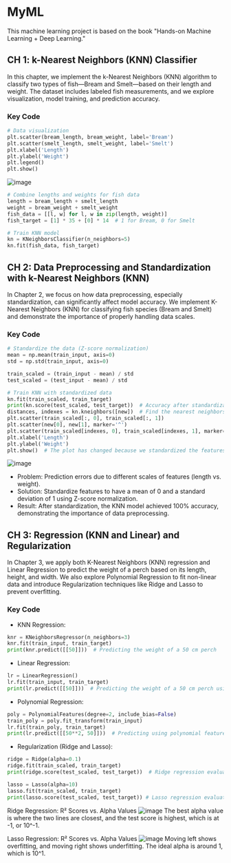 # MyML
 This machine learning project is based on the book "Hands-on Machine Learning + Deep Learning."

## CH 1: k-Nearest Neighbors (KNN) Classifier
In this chapter, we implement the k-Nearest Neighbors (KNN) algorithm to classify two types of fish—Bream and Smelt—based on their length and weight. The dataset includes labeled fish measurements, and we explore visualization, model training, and prediction accuracy.

### Key Code
```python
# Data visualization
plt.scatter(bream_length, bream_weight, label='Bream')
plt.scatter(smelt_length, smelt_weight, label='Smelt')
plt.xlabel('Length')
plt.ylabel('Weight')
plt.legend()
plt.show()
```
![image](https://github.com/user-attachments/assets/2df7947b-d0d6-4b8a-9299-ba06f9d88c56)

```python
# Combine lengths and weights for fish data
length = bream_length + smelt_length
weight = bream_weight + smelt_weight
fish_data = [[l, w] for l, w in zip(length, weight)]
fish_target = [1] * 35 + [0] * 14  # 1 for Bream, 0 for Smelt

# Train KNN model
kn = KNeighborsClassifier(n_neighbors=5)
kn.fit(fish_data, fish_target)
```

## CH 2: Data Preprocessing and Standardization with k-Nearest Neighbors (KNN)
In Chapter 2, we focus on how data preprocessing, especially standardization, can significantly affect model accuracy. We implement K-Nearest Neighbors (KNN) for classifying fish species (Bream and Smelt) and demonstrate the importance of properly handling data scales.
### Key Code
```python
# Standardize the data (Z-score normalization)
mean = np.mean(train_input, axis=0)
std = np.std(train_input, axis=0)

train_scaled = (train_input - mean) / std
test_scaled = (test_input - mean) / std

# Train KNN with standardized data
kn.fit(train_scaled, train_target)
print(kn.score(test_scaled, test_target))  # Accuracy after standardization
distances, indexes = kn.kneighbors([new])  # Find the nearest neighbors of the new fish.
plt.scatter(train_scaled[:, 0], train_scaled[:, 1])
plt.scatter(new[0], new[1], marker='^')
plt.scatter(train_scaled[indexes, 0], train_scaled[indexes, 1], marker='D')
plt.xlabel('Length')
plt.ylabel('Weight')
plt.show()  # The plot has changed because we standardized the features.
```
![image](https://github.com/user-attachments/assets/30d31f2d-e991-485c-9e8f-e12efb1355b8)

- Problem: Prediction errors due to different scales of features (length vs. weight).
- Solution: Standardize features to have a mean of 0 and a standard deviation of 1 using Z-score normalization.
- Result: After standardization, the KNN model achieved 100% accuracy, demonstrating the importance of data preprocessing.

## CH 3: Regression (KNN and Linear) and Regularization
In Chapter 3, we apply both K-Nearest Neighbors (KNN) regression and Linear Regression to predict the weight of a perch based on its length, height, and width. We also explore Polynomial Regression to fit non-linear data and introduce Regularization techniques like Ridge and Lasso to prevent overfitting.

### Key Code
- KNN Regression:
```python
knr = KNeighborsRegressor(n_neighbors=3)
knr.fit(train_input, train_target)
print(knr.predict([[50]]))  # Predicting the weight of a 50 cm perch
```

- Linear Regression:
```python
lr = LinearRegression()
lr.fit(train_input, train_target)
print(lr.predict([[50]]))  # Predicting the weight of a 50 cm perch using Linear Regression
```

- Polynomial Regression:
```python
poly = PolynomialFeatures(degree=2, include_bias=False)
train_poly = poly.fit_transform(train_input)
lr.fit(train_poly, train_target)
print(lr.predict([[50**2, 50]]))  # Predicting using polynomial features
```

- Regularization (Ridge and Lasso):
```python
ridge = Ridge(alpha=0.1)
ridge.fit(train_scaled, train_target)
print(ridge.score(test_scaled, test_target))  # Ridge regression evaluation

lasso = Lasso(alpha=10)
lasso.fit(train_scaled, train_target)
print(lasso.score(test_scaled, test_target)) # Lasso regression evaluation
```
Ridge Regression: R² Scores vs. Alpha Values
![image](https://github.com/user-attachments/assets/bf8f6c27-3e94-4af5-ad47-5308a9ce4c46)
The best alpha value is where the two lines are closest, and the test score is highest, which is at -1, or 10^-1.

Lasso Regression: R² Scores vs. Alpha Values
![image](https://github.com/user-attachments/assets/63f92935-4362-40f3-a8e0-ec54f6f0098a)
Moving left shows overfitting, and moving right shows underfitting. The ideal alpha is around 1, which is 10^1.
